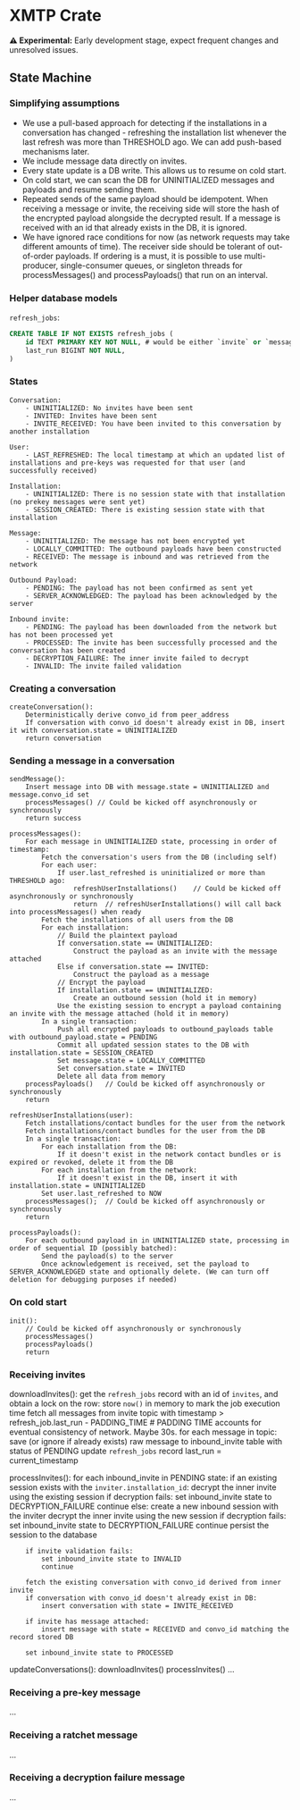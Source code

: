 # XMTP Crate

**⚠️ Experimental:** Early development stage, expect frequent changes and unresolved issues.

## State Machine

### Simplifying assumptions

- We use a pull-based approach for detecting if the installations in a conversation has changed - refreshing the installation list whenever the last refresh was more than THRESHOLD ago. We can add push-based mechanisms later.
- We include message data directly on invites.
- Every state update is a DB write. This allows us to resume on cold start.
- On cold start, we can scan the DB for UNINITIALIZED messages and payloads and resume sending them.
- Repeated sends of the same payload should be idempotent. When receiving a message or invite, the receiving side will store the hash of the encrypted payload alongside the decrypted result. If a message is received with an id that already exists in the DB, it is ignored.
- We have ignored race conditions for now (as network requests may take different amounts of time). The receiver side should be tolerant of out-of-order payloads. If ordering is a must, it is possible to use multi-producer, single-consumer queues, or singleton threads for processMessages() and processPayloads() that run on an interval.

### Helper database models

`refresh_jobs`:

```sql
CREATE TABLE IF NOT EXISTS refresh_jobs (
    id TEXT PRIMARY KEY NOT NULL, # would be either `invite` or `messages`
    last_run BIGINT NOT NULL,
)
```

### States

```
Conversation:
    - UNINITIALIZED: No invites have been sent
    - INVITED: Invites have been sent
    - INVITE_RECEIVED: You have been invited to this conversation by another installation

User:
    - LAST_REFRESHED: The local timestamp at which an updated list of installations and pre-keys was requested for that user (and successfully received)

Installation:
    - UNINITIALIZED: There is no session state with that installation (no prekey messages were sent yet)
    - SESSION_CREATED: There is existing session state with that installation

Message:
    - UNINITIALIZED: The message has not been encrypted yet
    - LOCALLY_COMMITTED: The outbound payloads have been constructed
    - RECEIVED: The message is inbound and was retrieved from the network

Outbound Payload:
    - PENDING: The payload has not been confirmed as sent yet
    - SERVER_ACKNOWLEDGED: The payload has been acknowledged by the server

Inbound invite:
    - PENDING: The payload has been downloaded from the network but has not been processed yet
    - PROCESSED: The invite has been successfully processed and the conversation has been created
    - DECRYPTION_FAILURE: The inner invite failed to decrypt
    - INVALID: The invite failed validation
```

### Creating a conversation

```
createConversation():
    Deterministically derive convo_id from peer_address
    If conversation with convo_id doesn't already exist in DB, insert it with conversation.state = UNINITIALIZED
    return conversation
```

### Sending a message in a conversation

```
sendMessage():
    Insert message into DB with message.state = UNINITIALIZED and message.convo_id set
    processMessages() // Could be kicked off asynchronously or synchronously
    return success

processMessages():
    For each message in UNINITIALIZED state, processing in order of timestamp:
        Fetch the conversation's users from the DB (including self)
        For each user:
            If user.last_refreshed is uninitialized or more than THRESHOLD ago:
                refreshUserInstallations()    // Could be kicked off asynchronously or synchronously
                return  // refreshUserInstallations() will call back into processMessages() when ready
        Fetch the installations of all users from the DB
        For each installation:
            // Build the plaintext payload
            If conversation.state == UNINITIALIZED:
                Construct the payload as an invite with the message attached
            Else if conversation.state == INVITED:
                Construct the payload as a message
            // Encrypt the payload
            If installation.state == UNINITIALIZED:
                Create an outbound session (hold it in memory)
            Use the existing session to encrypt a payload containing an invite with the message attached (hold it in memory)
        In a single transaction:
            Push all encrypted payloads to outbound_payloads table with outbound_payload.state = PENDING
            Commit all updated session states to the DB with installation.state = SESSION_CREATED
            Set message.state = LOCALLY_COMMITTED
            Set conversation.state = INVITED
            Delete all data from memory
    processPayloads()   // Could be kicked off asynchronously or synchronously
    return

refreshUserInstallations(user):
    Fetch installations/contact bundles for the user from the network
    Fetch installations/contact bundles for the user from the DB
    In a single transaction:
        For each installation from the DB:
            If it doesn't exist in the network contact bundles or is expired or revoked, delete it from the DB
        For each installation from the network:
            If it doesn't exist in the DB, insert it with installation.state = UNINITIALIZED
        Set user.last_refreshed to NOW
    processMessages();  // Could be kicked off asynchronously or synchronously
    return

processPayloads():
    For each outbound payload in in UNINITIALIZED state, processing in order of sequential ID (possibly batched):
        Send the payload(s) to the server
        Once acknowledgement is received, set the payload to SERVER_ACKNOWLEDGED state and optionally delete. (We can turn off deletion for debugging purposes if needed)
```

### On cold start

```
init():
    // Could be kicked off asynchronously or synchronously
    processMessages()
    processPayloads()
    return
```

### Receiving invites

downloadInvites():
    get the `refresh_jobs` record with an id of `invites`, and obtain a lock on the row:
        store `now()` in memory to mark the job execution time
        fetch all messages from invite topic with timestamp > refresh_job.last_run - PADDING_TIME # PADDING TIME accounts for eventual consistency of network. Maybe 30s.
        for each message in topic:
            save (or ignore if already exists) raw message to inbound_invite table with status of PENDING
            update `refresh_jobs` record last_run = current_timestamp

processInvites():
    for each inbound_invite in PENDING state:
        if an existing session exists with the `inviter.installation_id`:
            decrypt the inner invite using the existing session
            if decryption fails:
                set inbound_invite state to DECRYPTION_FAILURE
                continue
        else:
            create a new inbound session with the inviter
            decrypt the inner invite using the new session
            if decryption fails:
                set inbound_invite state to DECRYPTION_FAILURE
                continue
            persist the session to the database
        
        if invite validation fails:
            set inbound_invite state to INVALID
            continue
        
        fetch the existing conversation with convo_id derived from inner invite
        if conversation with convo_id doesn't already exist in DB:
            insert conversation with state = INVITE_RECEIVED
        
        if invite has message attached:
            insert message with state = RECEIVED and convo_id matching the record stored DB
        
        set inbound_invite state to PROCESSED

updateConversations():
    downloadInvites()
    processInvites()
...

### Receiving a pre-key message

...

### Receiving a ratchet message

...

### Receiving a decryption failure message

...
